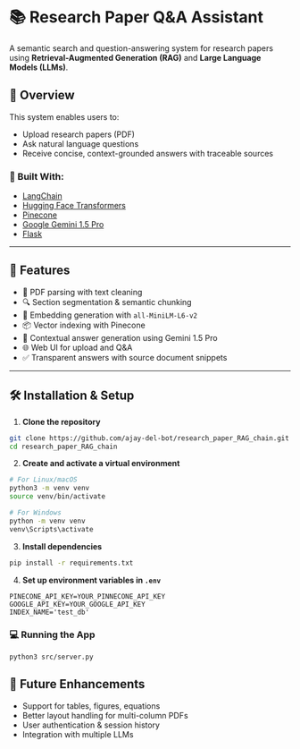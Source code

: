 # 📚 Research Paper Q&A Assistant

A semantic search and question-answering system for research papers using **Retrieval-Augmented Generation (RAG)** and **Large Language Models (LLMs)**.

## 🚀 Overview

This system enables users to:

- Upload research papers (PDF)
- Ask natural language questions
- Receive concise, context-grounded answers with traceable sources

### 🔧 Built With:

- [LangChain](https://github.com/langchain-ai/langchain)
- [Hugging Face Transformers](https://huggingface.co/sentence-transformers/all-MiniLM-L6-v2)
- [Pinecone](https://www.pinecone.io/)
- [Google Gemini 1.5 Pro](https://deepmind.google/technologies/gemini/)
- [Flask](https://flask.palletsprojects.com/)

---

## 🧠 Features

- 📄 PDF parsing with text cleaning
- 🔍 Section segmentation & semantic chunking
- 🧬 Embedding generation with `all-MiniLM-L6-v2`
- 📦 Vector indexing with Pinecone
- 🤖 Contextual answer generation using Gemini 1.5 Pro
- 🌐 Web UI for upload and Q&A
- ✅ Transparent answers with source document snippets

---

## 🛠️ Installation & Setup

1. **Clone the repository**

```bash
git clone https://github.com/ajay-del-bot/research_paper_RAG_chain.git
cd research_paper_RAG_chain
```

2. **Create and activate a virtual environment**

```bash
# For Linux/macOS
python3 -m venv venv
source venv/bin/activate

# For Windows
python -m venv venv
venv\Scripts\activate
```

3. **Install dependencies**

```bash
pip install -r requirements.txt
```

4. **Set up environment variables in `.env`**

```env
PINECONE_API_KEY=YOUR_PINNECONE_API_KEY
GOOGLE_API_KEY=YOUR_GOOGLE_API_KEY
INDEX_NAME='test_db'
```

### 💻 Running the App

```
python3 src/server.py
```

## 🧪 Future Enhancements

- Support for tables, figures, equations
- Better layout handling for multi-column PDFs
- User authentication & session history
- Integration with multiple LLMs
